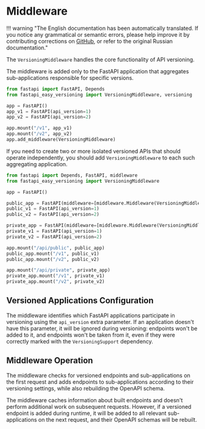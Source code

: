# Middleware

!!! warning "The English documentation has been automatically translated. If you notice any grammatical or semantic errors, please help improve it by contributing corrections on [GitHub](https://github.com/feodor-ra/fastapi-easy-versioning), or refer to the original Russian documentation."

The `VersioningMiddleware` handles the core functionality of API versioning.

The middleware is added only to the FastAPI application that aggregates sub-applications responsible for specific versions.

```python
from fastapi import FastAPI, Depends
from fastapi_easy_versioning import VersioningMiddleware, versioning

app = FastAPI()
app_v1 = FastAPI(api_version=1)
app_v2 = FastAPI(api_version=2)

app.mount("/v1", app_v1)
app.mount("/v2", app_v2)
app.add_middleware(VersioningMiddleware)
```

If you need to create two or more isolated versioned APIs that should operate independently, you should add `VersioningMiddleware` to each such aggregating application.

```python
from fastapi import Depends, FastAPI, middleware
from fastapi_easy_versioning import VersioningMiddleware

app = FastAPI()

public_app = FastAPI(middleware=[middleware.Middleware(VersioningMiddleware)])
public_v1 = FastAPI(api_version=1)
public_v2 = FastAPI(api_version=2)

private_app = FastAPI(middleware=[middleware.Middleware(VersioningMiddleware)])
private_v1 = FastAPI(api_version=1)
private_v2 = FastAPI(api_version=2)

app.mount("/api/public", public_app)
public_app.mount("/v1", public_v1)
public_app.mount("/v2", public_v2)

app.mount("/api/private", private_app)
private_app.mount("/v1", private_v1)
private_app.mount("/v2", private_v2)
```

## Versioned Applications Configuration

The middleware identifies which FastAPI applications participate in versioning using the `api_version` extra parameter. If an application doesn't have this parameter, it will be ignored during versioning: endpoints won't be added to it, and endpoints won't be taken from it, even if they were correctly marked with the `VersioningSupport` dependency.

## Middleware Operation

The middleware checks for versioned endpoints and sub-applications on the first request and adds endpoints to sub-applications according to their versioning settings, while also rebuilding the OpenAPI schema.

The middleware caches information about built endpoints and doesn't perform additional work on subsequent requests. However, if a versioned endpoint is added during runtime, it will be added to all relevant sub-applications on the next request, and their OpenAPI schemas will be rebuilt.
